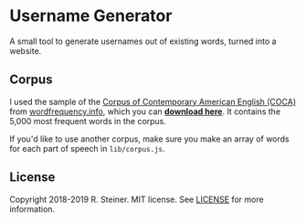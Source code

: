 # Username Generator

A small tool to generate usernames out of existing words, turned into a website.

## Corpus

I used the sample of the [Corpus of Contemporary American English (COCA)](https://corpus.byu.edu/coca/) from [wordfrequency.info](https://wordfrequency.info),
which you can [**download here**](https://wordfrequency.info/free.asp). It contains the 5,000 most frequent words in the corpus.

If you'd like to use another corpus, make sure you make an array of words for each part of speech in `lib/corpus.js`.

## License

Copyright 2018-2019 R. Steiner. MIT license. See [LICENSE](./LICENSE) for more information.
